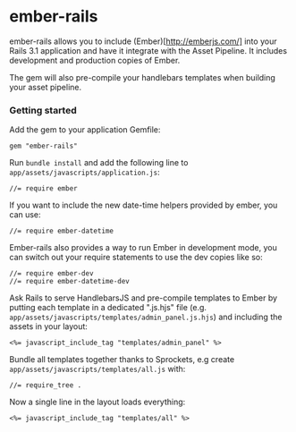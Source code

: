 # ember-rails

ember-rails allows you to include (Ember)[http://emberjs.com/] into your Rails 3.1 application and have it integrate with the Asset Pipeline. It includes development and production copies of Ember.

The gem will also pre-compile your handlebars templates when building your asset pipeline.

### Getting started

Add the gem to your application Gemfile:

    gem "ember-rails"

Run `bundle install` and add the following line to 
`app/assets/javascripts/application.js`:

    //= require ember

If you want to include the new date-time helpers provided by ember, you
can use:

    //= require ember-datetime

Ember-rails also provides a way to run Ember in development mode, you
can switch out your require statements to use the dev copies like so:

    //= require ember-dev
    //= require ember-datetime-dev

Ask Rails to serve HandlebarsJS and pre-compile templates to Ember
by putting each template in a dedicated ".js.hjs" file
(e.g. `app/assets/javascripts/templates/admin_panel.js.hjs`)
and including the assets in your layout:

    <%= javascript_include_tag "templates/admin_panel" %>

Bundle all templates together thanks to Sprockets,
e.g create `app/assets/javascripts/templates/all.js` with:

    //= require_tree .

Now a single line in the layout loads everything:

    <%= javascript_include_tag "templates/all" %>
